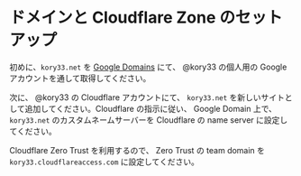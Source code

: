 # ドメインと Cloudflare Zone のセットアップ

初めに、`kory33.net` を [Google Domains](https://domains.google.com/) にて、 @kory33 の個人用の Google アカウントを通して取得してください。

次に、 @kory33 の Cloudflare アカウントにて、 `kory33.net` を新しいサイトとして追加してください。Cloudflare の指示に従い、 Google Domain 上で、 `kory33.net` のカスタムネームサーバーを Cloudflare の name server に設定してください。

Cloudflare Zero Trust を利用するので、 Zero Trust の team domain を `kory33.cloudflareaccess.com` に設定してください。
